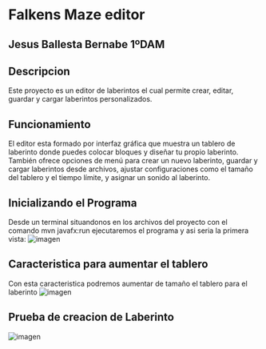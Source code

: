 # Falkens Maze editor
## Jesus Ballesta Bernabe 1ºDAM

## Descripcion
Este proyecto es un editor de laberintos el cual permite crear, editar, guardar y cargar laberintos personalizados.

## Funcionamiento
El editor esta formado por interfaz gráfica que muestra un tablero de laberinto donde puedes colocar bloques y diseñar tu propio laberinto. También ofrece opciones de menú para crear un nuevo laberinto, guardar y cargar laberintos desde archivos, ajustar configuraciones como el tamaño del tablero y el tiempo límite, y asignar un sonido al laberinto.

## Inicializando el Programa
Desde un terminal situandonos en los archivos del proyecto con el comando mvn javafx:run ejecutaremos el programa y asi seria la primera vista:
![imagen](https://github.com/jesusbb69/Trabajos-PR/assets/158313943/ca45bbc7-8893-44cb-b6db-b11741d0b5ac)

## Caracteristica para aumentar el tablero
Con esta caracteristica podremos aumentar de tamaño el tablero para el laberinto
![imagen](https://github.com/jesusbb69/Trabajos-PR/assets/158313943/dcaa832c-d4e9-429f-ab44-e5cdab8c3c80)

## Prueba de creacion de Laberinto
![imagen](https://github.com/jesusbb69/Trabajos-PR/assets/158313943/e0902ea3-6ac1-4fbd-8bb0-2676e3e9d643)
